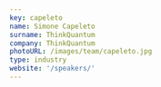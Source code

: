 ```yaml
---
key: capeleto
name: Simone Capeleto
surname: ThinkQuantum
company: ThinkQuantum
photoURL: /images/team/capeleto.jpg
type: industry
website: '/speakers/'
---
```

